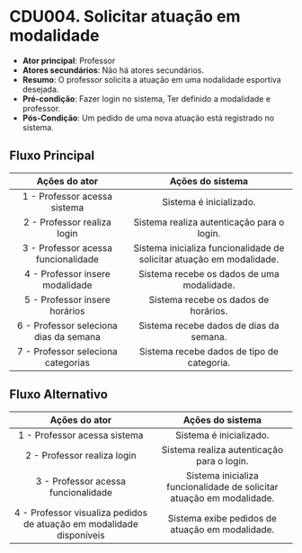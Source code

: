 # CDU004. Solicitar atuação em modalidade

- **Ator principal**: Professor
- **Atores secundários**: Não há atores secundários.	 
- **Resumo**: O professor solicita a atuação em uma nodalidade esportiva desejada.
- **Pré-condição**: Fazer login no sistema, Ter definido a modalidade e professor.
- **Pós-Condição**: Um pedido de uma nova atuação está registrado no sistema.

## Fluxo Principal
| Ações do ator | Ações do sistema |
| :-----------------: | :-----------------: | 
| 1 -  Professor acessa sistema | Sistema é inicializado.|  
| 2 -  Professor realiza login | Sistema realiza autenticação para o login.|
| 3 -  Professor acessa funcionalidade | Sistema inicializa funcionalidade de solicitar atuação em modalidade.|
| 4 -  Professor insere modalidade | Sistema recebe os dados de uma modalidade.| 
| 5 -  Professor insere horários | Sistema recebe os dados de horários.| 
| 6 -  Professor seleciona dias da semana | Sistema recebe dados de dias da semana.| 
| 7 -  Professor seleciona categorias | Sistema recebe dados de tipo de categoria.| 

## Fluxo Alternativo
| Ações do ator | Ações do sistema |
| :-----------------: | :-----------------: | 
| 1 -  Professor acessa sistema | Sistema é inicializado.|  
| 2 -  Professor realiza login | Sistema realiza autenticação para o login.|
| 3 -  Professor acessa funcionalidade | Sistema inicializa funcionalidade de solicitar atuação em modalidade.|
| 4 -  Professor visualiza pedidos de atuação em modalidade disponíveis | Sistema exibe pedidos de atuação em modalidade.|
